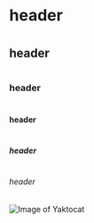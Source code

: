 # <h1> header
# <h2> header
# <h3> header
# <h4> header
# <h5> header
# <h6> header


![Image of Yaktocat](https://octodex.github.com/images/yaktocat.png)
